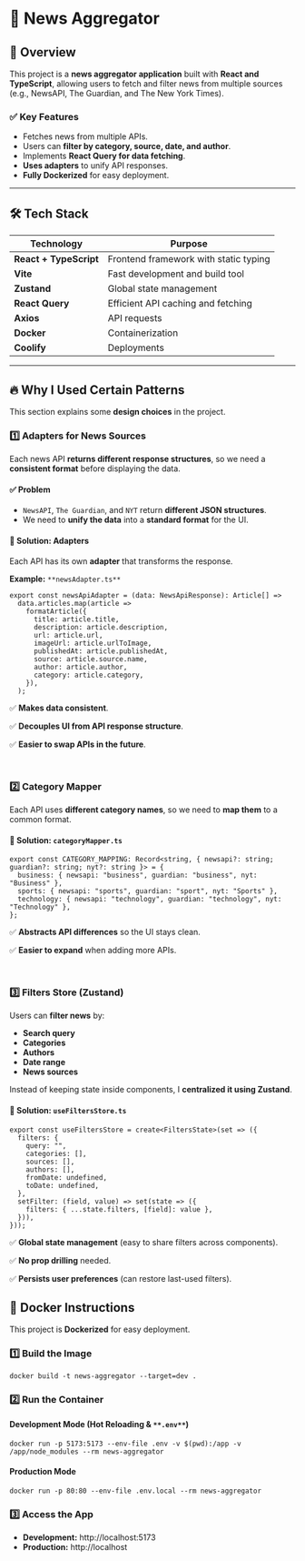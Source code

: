# 📰 News Aggregator

## 🚀 Overview
This project is a **news aggregator application** built with **React and TypeScript**, allowing users to fetch and filter news from multiple sources (e.g., NewsAPI, The Guardian, and The New York Times).

### ✅ Key Features
- Fetches news from multiple APIs.
- Users can **filter by category, source, date, and author**.
- Implements **React Query for data fetching**.
- **Uses adapters** to unify API responses.
- **Fully Dockerized** for easy deployment.

---

## 🛠 Tech Stack
| Technology             | Purpose                               |
|------------------------|---------------------------------------|
| **React + TypeScript** | Frontend framework with static typing |
| **Vite**               | Fast development and build tool       |
| **Zustand**            | Global state management               |
| **React Query**        | Efficient API caching and fetching    |
| **Axios**              | API requests                          |
| **Docker**             | Containerization                      |
| **Coolify**            | Deployments                           |


---

## 🔥 Why I Used Certain Patterns

This section explains some **design choices** in the project.

### **1️⃣ Adapters for News Sources**

Each news API **returns different response structures**, so we need a **consistent format** before displaying the data.

#### ✅ Problem

- `NewsAPI`, `The Guardian`, and `NYT` return **different JSON structures**.
- We need to **unify the data** into a **standard format** for the UI.

#### 🚀 Solution: Adapters

Each API has its own **adapter** that transforms the response.

**Example:** `**newsAdapter.ts**`

```
export const newsApiAdapter = (data: NewsApiResponse): Article[] =>
  data.articles.map(article =>
    formatArticle({
      title: article.title,
      description: article.description,
      url: article.url,
      imageUrl: article.urlToImage,
      publishedAt: article.publishedAt,
      source: article.source.name,
      author: article.author,
      category: article.category,
    }),
  );

```

✅ **Makes data consistent**.

✅ **Decouples UI from API response structure**.

✅ **Easier to swap APIs in the future**.

<br />

### **2️⃣ Category Mapper**

Each API uses **different category names**, so we need to **map them** to a common format.

#### 🚀 Solution: `categoryMapper.ts`

```
export const CATEGORY_MAPPING: Record<string, { newsapi?: string; guardian?: string; nyt?: string }> = {
  business: { newsapi: "business", guardian: "business", nyt: "Business" },
  sports: { newsapi: "sports", guardian: "sport", nyt: "Sports" },
  technology: { newsapi: "technology", guardian: "technology", nyt: "Technology" },
};
```

✅ **Abstracts API differences** so the UI stays clean.

✅ **Easier to expand** when adding more APIs.

<br />

### **3️⃣ Filters Store (Zustand)**

Users can **filter news** by:

- **Search query**
- **Categories**
- **Authors**
- **Date range**
- **News sources**

Instead of keeping state inside components, I **centralized it using Zustand**.

#### 🚀 Solution: `useFiltersStore.ts`

```
export const useFiltersStore = create<FiltersState>(set => ({
  filters: {
    query: "",
    categories: [],
    sources: [],
    authors: [],
    fromDate: undefined,
    toDate: undefined,
  },
  setFilter: (field, value) => set(state => ({
    filters: { ...state.filters, [field]: value },
  })),
}));
```

✅ **Global state management** (easy to share filters across components).

✅ **No prop drilling** needed.

✅ **Persists user preferences** (can restore last-used filters).


## 🐳 Docker Instructions

This project is **Dockerized** for easy deployment.

### **1️⃣ Build the Image**

```
docker build -t news-aggregator --target=dev .
```

### **2️⃣ Run the Container**

#### **Development Mode (Hot Reloading &** `**.env**`**)**

```
docker run -p 5173:5173 --env-file .env -v $(pwd):/app -v /app/node_modules --rm news-aggregator
```

#### **Production Mode**

```
docker run -p 80:80 --env-file .env.local --rm news-aggregator
```

### **3️⃣ Access the App**

- **Development:** http://localhost:5173
- **Production:** http://localhost
